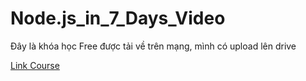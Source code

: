 # Node.js_in_7_Days_Video

Đây là khóa học Free được tải về trên mạng, mình có upload lên drive

[Link Course](https://s.net.vn/bbLW)
